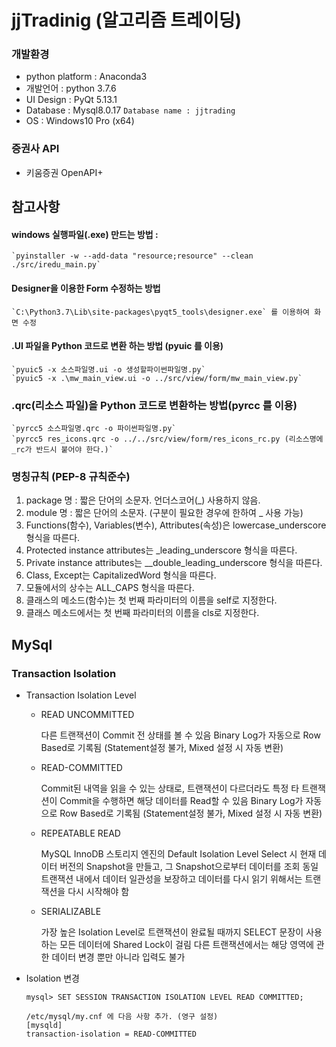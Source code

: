 # jjTradinig (알고리즘 트레이딩)


### 개발환경 
- python platform : Anaconda3
- 개발언어 : python 3.7.6
- UI Design : PyQt 5.13.1
- Database : Mysql8.0.17  `Database name : jjtrading`
- OS : Windows10 Pro (x64)

### 증권사 API
- 키움증권 OpenAPI+


## 참고사항
#### windows 실행파일(.exe) 만드는 방법  : 
    `pyinstaller -w --add-data "resource;resource" --clean ./src/iredu_main.py`


#### Designer을 이용한 Form 수정하는 방법
    `C:\Python3.7\Lib\site-packages\pyqt5_tools\designer.exe` 를 이용하여 화면 수정


#### .UI 파일을 Python 코드로 변환 하는 방법 (pyuic 를 이용)
    `pyuic5 -x 소스파일명.ui -o 생성할파이썬파일명.py`
    `pyuic5 -x .\mw_main_view.ui -o ../src/view/form/mw_main_view.py`

### .qrc(리소스 파일)을 Python 코드로 변환하는 방법(pyrcc 를 이용)
    `pyrcc5 소스파일명.qrc -o 파이썬파일명.py`
    `pyrcc5 res_icons.qrc -o ../../src/view/form/res_icons_rc.py (리소스명에 _rc가 반드시 붙어야 한다.)`
    
### 명칭규칙 (PEP-8 규칙준수)
1. package 명 : 짧은 단어의 소문자. 언더스코어(_) 사용하지 않음.
1. module 명 : 짧은 단어의 소문자. (구분이 필요한 경우에 한하여 _ 사용 가능)
1. Functions(함수), Variables(변수), Attributes(속성)은 lowercase_underscore 형식을 따른다.
1. Protected instance attributes는 _leading_underscore 형식을 따른다.
1. Private instance attributes는 __double_leading_underscore 형식을 따른다.
1. Class, Except는 CapitalizedWord 형식을 따른다.
1. 모듈에서의 상수는 ALL_CAPS 형식을 따른다.
1. 클래스의 메소드(함수)는 첫 번째 파라미터의 이름을 self로 지정한다.
1. 클래스 메소드에서는 첫 번째 파라미터의 이름을 cls로 지정한다.


## MySql
### Transaction Isolation
- Transaction Isolation Level

    - READ UNCOMMITTED

        다른 트랜잭션이 Commit 전 상태를 볼 수 있음
        Binary Log가 자동으로 Row Based로 기록됨 (Statement설정 불가, Mixed 설정 시 자동 변환)
    
    - READ-COMMITTED

        Commit된 내역을 읽을 수 있는 상태로, 트랜잭션이 다르더라도 특정 타 트랜잭션이 Commit을 수행하면 해당 데이터를 Read할 수 있음
        Binary Log가 자동으로 Row Based로 기록됨 (Statement설정 불가, Mixed 설정 시 자동 변환)
    
    - REPEATABLE READ

        MySQL InnoDB 스토리지 엔진의 Default Isolation Level
        Select 시 현재 데이터 버전의 Snapshot을 만들고, 그 Snapshot으로부터 데이터를 조회
        동일 트랜잭션 내에서 데이터 일관성을 보장하고 데이터를 다시 읽기 위해서는 트랜잭션을 다시 시작해야 함
    
    - SERIALIZABLE

        가장 높은 Isolation Level로 트랜잭션이 완료될 때까지 SELECT 문장이 사용하는 모든 데이터에 Shared Lock이 걸림
        다른 트랜잭션에서는 해당 영역에 관한 데이터 변경 뿐만 아니라 입력도 불가

- Isolation 변경
    
    `mysql> SET SESSION TRANSACTION ISOLATION LEVEL READ COMMITTED;`
    
    ```$xslt
    /etc/mysql/my.cnf 에 다음 사항 추가. (영구 설정)
    [mysqld]
    transaction-isolation = READ-COMMITTED
    ```